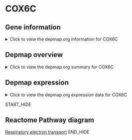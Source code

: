<h1>COX6C</h1>

<h2>Gene information</h2>
<details>
  <summary>Click to view the depmap.org information for COX6C</summary>
  <iframe src="https://depmap.org/portal/gene/COX6C?tab=about" style="border:none;width:100%;height:800px"></iframe>
</details>

<h2>Depmap overview</h2>
<details>
  <summary>Click to view the depmap.org summary for COX6C</summary>
  <iframe src="https://depmap.org/portal/gene/COX6C?tab=overview" style="border:none;width:100%;height:800px"></iframe>
</details>

<h2>Depmap expression</h2>
<details>
  <summary>Click to view the depmap.org expression data for COX6C</summary>
  <iframe src="https://depmap.org/portal/gene/COX6C?tab=characterization" style="border:none;width:100%;height:800px"></iframe>
</details>


START_HIDE
<h2>Reactome Pathway diagram</h2>
<a href="https://reactome.org/PathwayBrowser/#/R-HSA-611105">Respiratory electron transport</a>
END_HIDE


